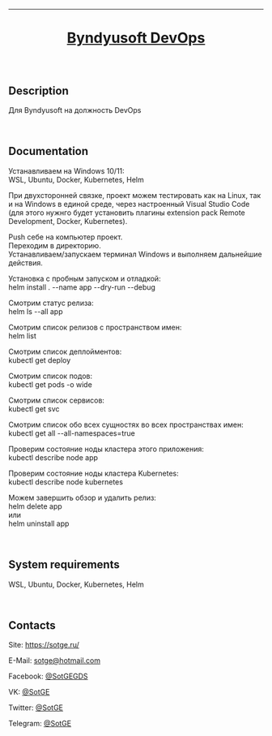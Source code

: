 [home-url]: https://github.com/SotGE/Web-Run-Python 'Home'

---

# <p align="center">[Byndyusoft DevOps][home-url]</p>

<br/>

## Description

Для Byndyusoft на должность DevOps

<br/>

## Documentation

Устанавливаем на Windows 10/11:<br/>
WSL, Ubuntu, Docker, Kubernetes, Helm<br/>

При двухсторонней связке, проект можем тестировать как на Linux, так и на Windows в единой среде, через настроенный Visual Studio Code (для этого нужнго будет установить плагины extension pack Remote Development, Docker, Kubernetes).

Push себе на компьютер проект.<br/>
Переходим в директорию.<br/>
Устанавливаем/запускаем терминал Windows и выполняем дальнейшие действия.<br/>

Установка с пробным запуском и отладкой:<br/>
helm install . --name app --dry-run --debug<br/>

Смотрим статус релиза:<br/>
helm ls --all app<br/>

Смотрим список релизов с пространством имен:<br/>
helm list<br/>

Смотрим список деплойментов:<br/>
kubectl get deploy<br/>

Смотрим список подов:<br/>
kubectl get pods -o wide<br/>

Смотрим список сервисов:<br/>
kubectl get svc<br/>

Смотрим список обо всех сущностях во всех пространствах имен:<br/>
kubectl get all --all-namespaces=true<br/>

Проверим состояние ноды кластера этого приложения:<br/>
kubectl describe node app<br/>

Проверим состояние ноды кластера Kubernetes:<br/>
kubectl describe node kubernetes<br/>

Можем завершить обзор и удалить релиз:<br/>
helm delete app<br/>
или<br/>
helm uninstall app

<br/>

## System requirements

WSL, Ubuntu, Docker, Kubernetes, Helm

<br/>

## Contacts

Site: <https://sotge.ru/>

E-Mail: <sotge@hotmail.com>

Facebook: [@SotGEGDS](https://www.facebook.com/sotgegds 'https://www.facebook.com/sotgegds')

VK: [@SotGE](https://vk.com/sotge 'https://vk.com/sotge')

Twitter: [@SotGE](https://twitter.com/sotge 'https://twitter.com/sotge')

Telegram: [@SotGE](https://t.me/sotge 'https://t.me/sotge')
